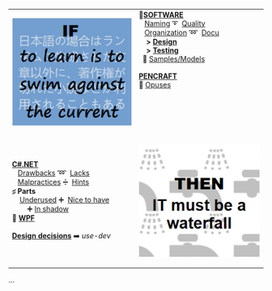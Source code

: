 <table style="border-collapse: collapse;">
 <tr valign="top">
    <td style="border: 1px solid #0000000;">
      <p><a href="README+/software/">
          <img src="README+/pencraft/README+/_rsc/_img/memes/learn_is_swim.jpg"    
               alt="To learn is to swim against the current"></a><p>
    </td><td> 
     💫<a href="README+/software/"><b>SOFTWARE</b></a><br/>
      &nbsp;&nbsp;&nbsp;<a href="README+/software/README+/dev-naming.md">Naming</a>&nbsp;➰&nbsp;
      <a href="README+/software/README+/code-quality.md">Quality</a><br/>
      &nbsp;&nbsp;&nbsp;<a href="README+/software/README+/dev-mngmnt.md">Organization</a>&nbsp;➿&nbsp;
      <a href="README+/software/README+/dev-docu.md">Docu</a><br/>
      &nbsp;&nbsp;&nbsp;&nbsp;<b>></b>&nbsp;<a href="README+/software/README+/design"><b>Design</b></a><br/>
      &nbsp;&nbsp;&nbsp;&nbsp;<b>></b>&nbsp;<a href="README+/software/README+/testing"><b>Testing</b></a><br/>
     &nbsp;&nbsp;🌵&nbsp;<a href="README+/software/README+/design/design_samples.md">Samples/Models</a><br/>
     <br/>
     <a href="README+/pencraft"><b>PENCRAFT</b></a><br/>
      🥱&nbsp;<a href="README+/pencraft/README+/opuses">Opuses</a>
     </td>
 </tr><tr>
  </tr><tr>
     <td>
<a href="README+/.net/"><b>C#.NET</b></a><br/>
                &nbsp;&nbsp;&nbsp;<a href="README+/.net/README+/a.review/cs-drawbacks.md">Drawbacks</a>&nbsp;➿&nbsp;
                      <a href="README+/.net/README+/a.review/cs-lacks.md">Lacks</a><br/>
             &nbsp;&nbsp;&nbsp;<a href="README+/.net/README+/a.review/cs-malpractice.md">Malpractices</a>&nbsp;➗&nbsp;
                      <a href="README+/.net/README+/b.deduced/cs-hints.md">Hints</a><br/>
     <b>♯</b>&nbsp;<b>Parts</b><br/>
       &nbsp;&nbsp;&nbsp;&nbsp;<a href="README+/.net/README+/b.deduced/cs-underused_parts.md">Underused</a> ➕&nbsp;
             <a href="README+/.net/README+/a.review/cs-lacks-parts.md">Nice to have</a><br/>
       &nbsp;&nbsp;&nbsp;&nbsp;&nbsp;&nbsp;&nbsp;&nbsp;➕&nbsp;<a href="README+/.net/README+/b.deduced/cs-shadow_parts.md">In shadow</a><br/>
     💠&nbsp;<a href="README+/.net/README+/wpf"><b>WPF</b></a><br/>
      <br/>
     <b><a href="https://github.com/Kyriosity/use-dev/blob/main/README+/decisions">Design decisions</a></b> 
     ➡️&nbsp;<i>use-dev</i>
     </td>
     <td>
      <p><a href="README+/.net/">
          <img src="README+/pencraft/README+/_rsc/_img/memes/IT_is_waterfall.jpg"    
               alt="then IT must be a waterfall"></a><p>
     </td>
</table>

...
